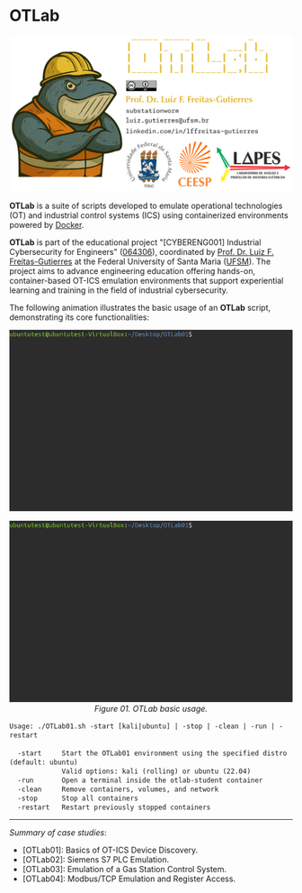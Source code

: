 # OTLab

![](OTLab-MainHeader.png "OTLab")

**OTLab** is a suite of scripts developed to emulate operational technologies (OT) and industrial control systems (ICS) using containerized environments powered by [Docker](https://www.docker.com/).

**OTLab** is part of the educational project "[CYBERENG001] Industrial Cybersecurity for Engineers" ([064306](https://portal.ufsm.br/projetos/publico/projetos/view.html?idProjeto=426877)), coordinated by [Prof. Dr. Luiz F. Freitas-Gutierres](https://www.linkedin.com/in/lffreitas-gutierres/) at the Federal University of Santa Maria ([UFSM](https://www.ufsm.br/)). The project aims to advance engineering education offering hands-on, container-based OT-ICS emulation environments that support experiential learning and training in the field of industrial cybersecurity.

The following animation illustrates the basic usage of an **OTLab** script, demonstrating its core functionalities:

![](OTLab-Usage.gif "OTLab basic usage")

<p align="center">
  <img src="OTLab-Usage.gif" title="OTLab basic usage">
  <br>
  <em>Figure 01. OTLab basic usage.</em>
</p>

```
Usage: ./OTLab01.sh -start [kali|ubuntu] | -stop | -clean | -run | -restart

  -start     Start the OTLab01 environment using the specified distro (default: ubuntu)
             Valid options: kali (rolling) or ubuntu (22.04)
  -run       Open a terminal inside the otlab-student container
  -clean     Remove containers, volumes, and network
  -stop      Stop all containers
  -restart   Restart previously stopped containers
```

---

*Summary of case studies*:

- [OTLab01]: Basics of OT-ICS Device Discovery.
- [OTLab02]: Siemens S7 PLC Emulation.
- [OTLab03]: Emulation of a Gas Station Control System.
- [OTLab04]: Modbus/TCP Emulation and Register Access.